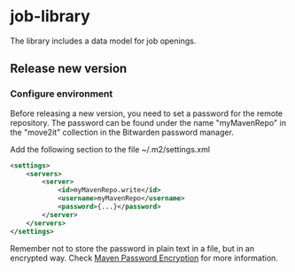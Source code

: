 # job-library
The library includes a data model for job openings.

## Release new version

### Configure environment
Before releasing a new version, you need to set a password for the remote repository. The password can be found under the name "myMavenRepo" in the "move2it" collection in the Bitwarden password manager.  

Add the following section to the file ~/.m2/settings.xml  
```xml
<settings>
    <servers>
        <server>
            <id>myMavenRepo.write</id>
            <username>myMavenRepo</username>
            <password>{...}</password>
        </server>
    </servers>
</settings>
```

Remember not to store the password in plain text in a file, but in an encrypted way. Check [Maven Password Encryption](https://maven.apache.org/guides/mini/guide-encryption.html) for more information.  
